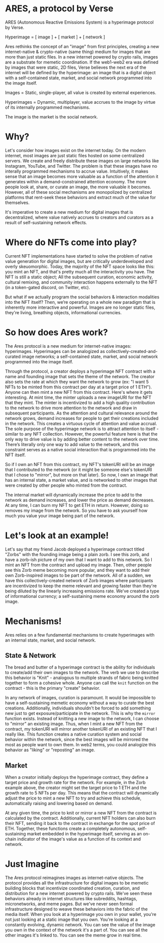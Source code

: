 # ARES, a protocol by Verse

ARES (Autonomous Reactive Emissions System) is a hyperimage protocol by Verse.

Hyperimage = [ image ] + [ market ] + [ network ]

Ares rethinks the concept of an "image" from first principles, creating a new internet-native & crypto-native (same thing) medium for images that are more than just static files. In a new internet powered by crypto rails, images are a substrate for memetic coordination. If the web1-web2 era was defined by images that were static, 2D files, Verse believes the next era of the internet will be defined by the hyperimage: an image that is a digital object with a self-contained state, market, and social network programmed into the image itself.

Images = Static, single-player, all value is created by external experiences.

Hyperimages = Dynamic, multiplayer, value accrues to the image by virtue of its internally programmed mechanisms.

The image is the market is the social network.

# Why?

Let's consider how images exist on the internet today. On the modern internet, most images are just static files hosted on some centralized servers. We create and freely distribute these images on large networks like Instagram, YouTube, and Twitter. The problem is that these images have no interally programmed mechanisms to accrue value. Intuitively, it makes sense that an image becomes more valuable as a function of the attention it generates within a demand-constrained attention economy. The more people look at, share, or curate an image, the more valuable it becomes. However, all of these social mechanisms are monopolized by centralized platforms that rent-seek these behaviors and extract much of the value for themselves.

It's imperative to create a new medium for digital images that is decentralized, where value natively accrues to creators and curators as a result of self-sustaining network effects.

# Where do NFTs come into play?

Current NFT implementations have started to solve the problem of native value generation for digital images, but are critically underdeveloped and overly skeuomorphic. Today, the majority of the NFT space looks like this: you mint an NFT, and that's pretty much all the interactivity you have. The NFT is still a static object; All the subsequent curation, economic activity, cultural remixing, and community interaction happens externally to the NFT (in a token-gated discord, on Twitter, etc). 

But what if we actually program the social behaviors & interaction modalities into the NFT itself? Then, we’re operating on a whole new paradigm that is inherently more interactive and powerful. Images are no longer static files, they're living, breathing objects, informational currencies.

# So how does Ares work?

The Ares protocol is a new medium for internet-native images: hyperimages. Hyperimages can be analogized as collectively-created-and-curated image networks; a self-contained state, market, and social network programmed into the image itself. 

Through the protocol, a creator deploys a hyperimage NFT contract with a name and founding image that sets the theme of the network. The creator also sets the rate at which they want the network to grow (ex: "I want 5 NFTs to be minted from this contract per day at a target price of 1 ETH"). Anyone can then mint a new NFT from this contract. Here's where it gets interesting. At mint time, the minter uploads a new imageURI for the NFT that they mint. The minter is incentivized to add a high quality contribution to the network to drive more attention to the network and draw in subsequent participants. As the attention and cultural relevance around the network grows, demand increases for people to get their creations included in the network. This creates a virtuous cycle of attention and value accrual. The sole purpose of the hyperimage network is to attract attention to itself - similar to any NFT collection. However, the powerful feature here is that the only way to drive value is by adding better content to the network over time. There’s literally only one way to add value to the network, and this constraint serves as a native social interaction that is programmed into the NFT itself.

So if I own an NFT from this contract, my NFT's tokenURI will be an image that I contributed to the network (or it might be someone else's tokenURI that I chose to "mirror", but more on that later). So now, I own an image that has an internal state, a market value, and is networked to other images that were created by other people who minted from the contract. 

The internal market will dynamically increase the price to add to the network as demand increases, and lower the price as demand decreases. At any time, I can burn my NFT to get ETH in return. However, doing so removes my image from the network. So you have to ask yourself how much you value your image being part of the network.

# Let's look at an example!

Let's say that my friend Jacob deployed a hyperimage contract titled "Zorbs" with the founding image being a plain zorb. I see this zorb, and have a zorb-ish picture of my own that I want to add to this network. So I mint an NFT from the contract and upload my image. Then, other people see this Zorb meme becoming more popular, and they want to add their own Zorb-inspired images to be part of the network. All of a sudden, we have this collectively-created network of Zorb images where participants are incentivized to keep the meme relevant and growing faster than they're being diluted by the linearly increasing emissions rate. We've created a type of informational currency; a self-sustaining meme economy around the zorb image.

# Mechanisms!
Ares relies on a few fundamental mechanisms to create hyperimages with an internal state, market, and social network.

## State & Network
The bread and butter of a hyperimage contract is the ability for individuals to create/add their own images to the network. The verb we use to describe this behavior is "Knit" - analogous to multiple strands of fabric being knitted together to form a cohesive whole. Anyone can call the `knit` function on the contract - this is the primary "create" behavior.

In any network of images, curation is paramount. It would be impossible to have a self-sustaining memetic economy without a way to curate the best creations. Additionally, individuals shouldn't be forced to add something new just to get exposure/participate in the network. This is why the `mirror` function exists. Instead of knitting a new image to the network, I can choose to "mirror" an existing image. Thus, when I mint a new NFT from the contract, my tokenURI will mirror another tokenURI of an existing NFT that I really like. This function creates a native curation system and social behavior within the network, since the best images will be mirrored the most as people want to own them. In web2 terms, you could analogize this behavior as "liking" or "reposting" an image.

## Market

When a creator initially deploys the hyperimage contract, they define a target price and growth rate for the network. For example, in the Zorb example above, the creator might set the target price to 1 ETH and the growth rate to 5 NFTs per day. This means that the contract will dynamically adjust the price to mint a new NFT to try and achieve this schedule, automatically raising and lowering based on demand. 

At any given time, the price to knit or mirror a new NFT from the contract is calculated by the contract. Additionally, current NFT holders can also burn their NFT, sending it back to the contract in exchange for the spot price of ETH. Together, these functions create a completely autonomous, self-sustaining market embedded in the hyperimage itself, serving as an on-chain indicator of the image's value as a function of its context and network. 

# Just Imagine

The Ares protocol reimagines images as internet-native objects. The protocol provides all the infrastructure for digital images to be memetic building blocks that incentivize coordinated creation, curation, and distribution for a new internet powered by crypto rails. We've seen these behaviors already in internet structures like subreddits, hashtags, micronetworks, and meme pages. But we've never seen formal infrastructure designed to weave these behaviors into the fabric of the media itself. When you look at a hyperimage you own in your wallet, you're not just looking at a static image that you own. You're looking at a constantly evolving, dynamic network. You can see the value of the image you own in the context of the network it's a part of. You can see all the other images it's linked to. You can see the meme grow in real time.
